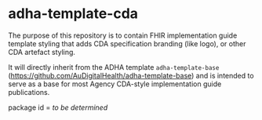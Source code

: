 # adha-template-cda
The purpose of this repository is to contain FHIR implementation guide template styling that adds CDA specification branding (like logo), or other CDA artefact styling. 

It will directly inherit from the ADHA template `adha-template-base` (https://github.com/AuDigitalHealth/adha-template-base) and is intended to serve as a base for most Agency CDA-style implementation guide publications.

package id = _to be determined_
